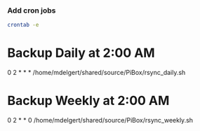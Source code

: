 ### Add cron jobs

```bash
crontab -e
```

# Backup Daily at 2:00 AM
0 2 * * * /home/mdelgert/shared/source/PiBox/rsync_daily.sh

# Backup Weekly at 2:00 AM
0 2 * * 0 /home/mdelgert/shared/source/PiBox/rsync_weekly.sh
